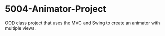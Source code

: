 # 5004-Animator-Project
OOD class project that uses the MVC and Swing to create an animator with multiple views.
